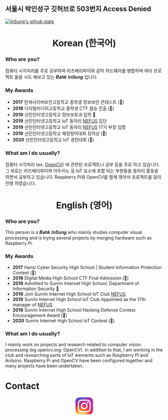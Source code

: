 ## 서울시 박인성구 깃허브로 503번지 Access Denied
[![InSung's github stats](https://github-readme-stats.vercel.app/api?username=insung3511&hide=prs&count_private=true&show_icons=true&theme=dracula)](https://github.com/anuraghazra/github-readme-stats)
<!--[![Top Langs](https://github-readme-stats.vercel.app/api/top-langs/?username=insung3511&layout=compact&theme=dracula)](https://github.com/anuraghazra/github-readme-stats)-->

<div align="center" style="text-align:center">

# Korean (한국어)

</div>

### Who are you?
컴퓨터 시각처리를 주로 공부하며 라즈베리파이와 같이 하드웨어를 병합하며 여러 프로젝트 들을 시도 해보고 있는 𝑩𝒂𝒉𝒌 𝑰𝒏𝑺𝒖𝒏𝒈 입니다.

### My Awards
- __2017__ 한세사이버보안고등학교 중학생 정보보안 콘테스트 (🥉)
- __2018__ 디지털미디어고등학교 중학생 CTF 결승 진출 (🏅)
- __2019__ 선린인터넷고등학교 정보보호과 입학 🏫
- __2019__ 선린인터넷고등학교 IoT 동아리 <a href="nefus.kr">NEFUS</a> 입단
- __2019__ 선린인터넷고등학교 IoT 동아리 <a href="nefus.kr">NEFUS</a> 17기 부장 임명
- __2019__ 선린인터넷고등학교 해킹방어대회 장려상 (🏅)
- __2020__ 선린인터넷고등학교 IoT 경진대회 (🥈)

### What am I do usually?
컴퓨터 시각처리 (ex. <a href="://opencv.org">OpenCV</a>) 에 관련된 프로젝트나 공부 등을 주로 하고 있습니다. 그 외로는 라즈베리파이와 아두이노 등 IoT 요소에 포함 되는 부분들을 동아리 활동을 하면서 공부하고 있습니다. Raspberry Pi와 OpenCV를 함께 엮어서 프로젝트를 많이 진행 하였습니다. 
    
</div>

<div align="center" style="text-align:center">

# English (영어)

</div>

### Who are you?
This person is a 𝑩𝒂𝒉𝒌 𝑰𝒏𝑺𝒖𝒏𝒈 who mainly studies computer visual processing and is trying several projects by merging hardware such as Raspberry Pi.

### My Awards
- __2017__ Hansi Cyber Security High School | Student Information Protection Contest (🥉)
- __2018__ Digital Media High School CTF Final Admission (🏅)
- __2019__ Admitted to Sunrin Internet High School, Department of Information Security 🏫
- __2019__ Join Sunrin Internet High School IoT Club <a href="nefus.kr">NEFUS</a>
- __2019__ Sunrin Internet High School IoT Club Appointed as the 17th manager of <a href="nefus.kr">NEFUS</a>
- __2019__ Sunrin Internet High School Hacking Defense Contest Encouragement Award (🏅)
- __2020__ Sunrin Internet High School IoT Contest (🥈)

### What am I do usually?
I mainly work on projects and research related to computer vision processing (eg opencv.org: OpenCV</a >). In addition to that, I am working in the club and researching parts of IoT elements such as Raspberry Pi and Arduino. Raspberry Pi and OpenCV have been configured together and many projects have been undertaken.

# Contact
<div align="center" style="text-align:center">
    <!--Instagram Here!-->
    <a href="https://www.instagram.com/theclockis___ticking/">
        <img src="./icons/instagram.webp" width=11% alt="Instagram Icon"> 
    </a>
</div>